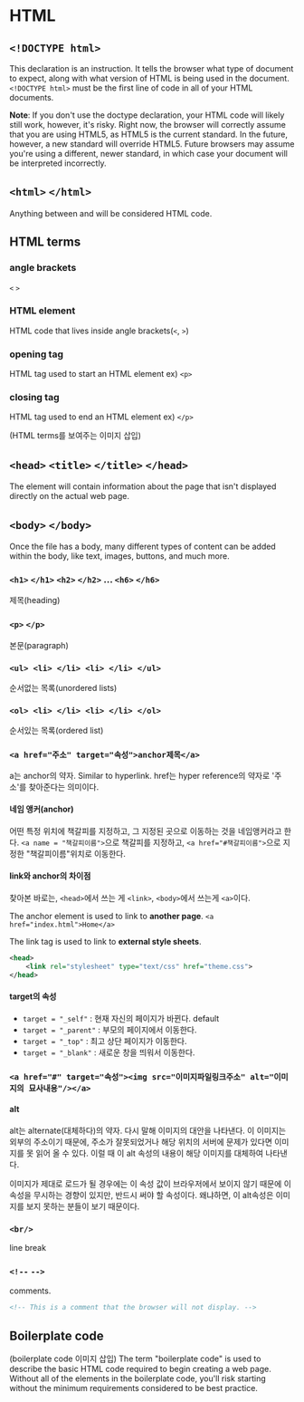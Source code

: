 # HTML

## `<!DOCTYPE html>`
This declaration is an instruction. It tells the browser what type of document to expect, along with what version of HTML is being used in the document. `<!DOCTYPE html>` must be the first line of code in all of your HTML documents.

**Note**: If you don't use the doctype declaration, your HTML code will likely still work, however, it's risky. Right now, the browser will correctly assume that you are using HTML5, as HTML5 is the current standard. In the future, however, a new standard will override HTML5. Future browsers may assume you're using a different, newer standard, in which case your document will be interpreted incorrectly.

## `<html>` `</html>`
Anything between <html> and </html> will be considered HTML code.

## HTML terms
### angle brackets
`<` `>`
### HTML element
HTML code that lives inside angle brackets(`<`, `>`)

### opening tag
HTML tag used to start an HTML element
ex) `<p>`
### closing tag
HTML tag used to end an HTML element
ex) `</p>`

(HTML terms를 보여주는 이미지 삽입)

## `<head>` `<title>` `</title>` `</head>`
The <head> element will contain information about the page that isn't displayed directly on the actual web page.

## `<body>` `</body>`
Once the file has a body, many different types of content can be added within the body, like text, images, buttons, and much more.

### `<h1>` `</h1>` `<h2>` `</h2>` ... `<h6>` `</h6>`
제목(heading)

### `<p>` `</p>`
본문(paragraph)

### `<ul> <li> </li> <li> </li> </ul>`
순서없는 목록(unordered lists)

### `<ol> <li> </li> <li> </li> </ol>`
순서있는 목록(ordered list)

### `<a href="주소" target="속성">anchor제목</a>`
a는 anchor의 약자. Similar to hyperlink.
href는 hyper reference의 약자로 '주소'를 찾아준다는 의미이다.

#### 네임 앵커(anchor)
어떤 특정 위치에 책갈피를 지정하고, 그 지정된 곳으로 이동하는 것을 네임앵커라고 한다.
`<a name = "책갈피이름">`으로 책갈피를 지정하고, `<a href="#책갈피이름">`으로 지정한 "책갈피이름"위치로 이동한다.

#### link와 anchor의 차이점
찾아본 바로는, `<head>`에서 쓰는 게 `<link>`, `<body>`에서 쓰는게 `<a>`이다.

The anchor element is used to link to **another page**.
`<a href="index.html">Home</a>`

The link tag is used to link to **external style sheets**.

```xml
<head>
	<link rel="stylesheet" type="text/css" href="theme.css">
</head>
```

#### target의 속성
- `target = "_self"` : 현재 자신의 페이지가 바뀐다. default
- `target = "_parent"` : 부모의 페이지에서 이동한다.
- `target = "_top"` : 최고 상단 페이지가 이동한다.
- `target = "_blank"` : 새로운 창을 띄워서 이동한다.

### `<a href="#" target="속성"><img src="이미지파일링크주소" alt="이미지의 묘사내용"/></a>`

#### alt
alt는 alternate(대체하다)의 약자. 다시 말해 이미지의 대안을 나타낸다. 이 이미지는 외부의 주소이기 때문에, 주소가 잘못되었거나 해당 위치의 서버에 문제가 있다면 이미지를 못 읽어 올 수 있다. 이럴 때 이 alt 속성의 내용이 해당 이미지를 대체하여 나타낸다.

이미지가 제대로 로드가 될 경우에는 이 속성 값이 브라우저에서 보이지 않기 때문에 이 속성을 무시하는 경향이 있지만, 반드시 써야 할 속성이다. 왜냐하면, 이 alt속성은 이미지를 보지 못하는 분들이 보기 때문이다.

### `<br/>`
line break

### `<!--` `-->`
comments.
```xml
<!-- This is a comment that the browser will not display. -->
```

## Boilerplate code
(boilerplate code 이미지 삽입)
The term "boilerplate code" is used to describe the basic HTML code required to begin creating a web page. Without all of the elements in the boilerplate code, you'll risk starting without the minimum requirements considered to be best practice.